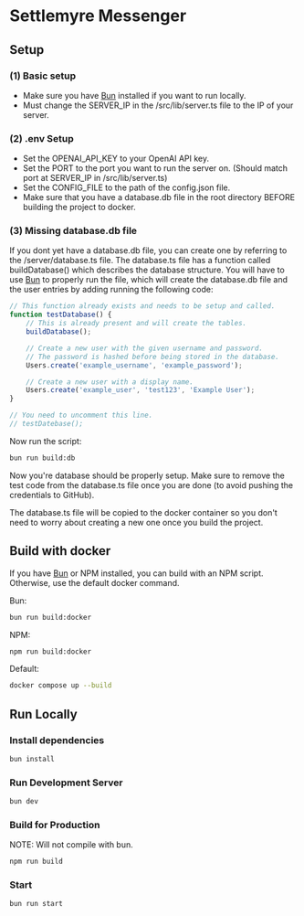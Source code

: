 # Settlemyre Messenger

## Setup

### (1) Basic setup

-   Make sure you have [Bun](https://bun.sh) installed if you want to run locally.
-   Must change the SERVER_IP in the /src/lib/server.ts file to the IP of your server.

### (2) .env Setup

-   Set the OPENAI_API_KEY to your OpenAI API key.
-   Set the PORT to the port you want to run the server on. (Should match port at SERVER_IP in /src/lib/server.ts)
-   Set the CONFIG_FILE to the path of the config.json file.
-   Make sure that you have a database.db file in the root directory BEFORE building the project to docker.

### (3) Missing database.db file

If you dont yet have a database.db file, you can create one by referring to the /server/database.ts file.
The database.ts file has a function called buildDatabase() which describes the database structure.
You will have to use [Bun](https://bun.sh) to properly run the file, which will create the database.db file and the user entries by adding running the following code:

```typescript
// This function already exists and needs to be setup and called.
function testDatabase() {
	// This is already present and will create the tables.
	buildDatabase();

	// Create a new user with the given username and password.
	// The password is hashed before being stored in the database.
	Users.create('example_username', 'example_password');

	// Create a new user with a display name.
	Users.create('example_user', 'test123', 'Example User');
}

// You need to uncomment this line.
// testDatebase();
```

Now run the script:

```bash
bun run build:db
```

Now you're database should be properly setup. Make sure to remove the test code from the database.ts file once you are done (to avoid pushing the credentials to GitHub).

The database.ts file will be copied to the docker container so you don't need to worry about creating a new one once you build the project.

## Build with docker

If you have [Bun](https://bun.sh) or NPM installed, you can build with an NPM script. Otherwise, use the default docker command.

Bun:

```bash
bun run build:docker
```

NPM:

```bash
npm run build:docker
```

Default:

```bash
docker compose up --build
```

## Run Locally

### Install dependencies

```bash
bun install
```

### Run Development Server

```bash
bun dev
```

### Build for Production

NOTE: Will not compile with bun.

```bash
npm run build
```

### Start

```bash
bun run start
```
